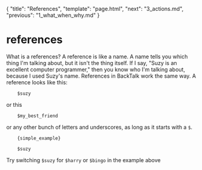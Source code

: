 {
    "title": "References",
    "template": "page.html",
    "next": "3_actions.md",
    "previous": "1_what_when_why.md"
}

# references

What is a references? A reference is like a name. A name tells you which thing I'm talking about, but it isn't the thing itself. If I say, "Suzy is an excellent computer programmer," then you know who I'm talking about, because I used Suzy's name. References in BackTalk work the same way. A reference looks like this:

        $suzy

or this

        $my_best_friend

or any other bunch of letters and underscores, as long as it starts with a `$`.


        {simple_example}

        $suzy

Try switching `$suzy` for `$harry` or `$bingo` in the example above
